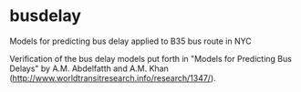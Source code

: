 # busdelay
Models for predicting bus delay applied to B35 bus route in NYC

Verification of the bus delay models put forth in "Models for Predicting Bus Delays" by A.M. Abdelfatth and A.M. Khan
(http://www.worldtransitresearch.info/research/1347/). 
